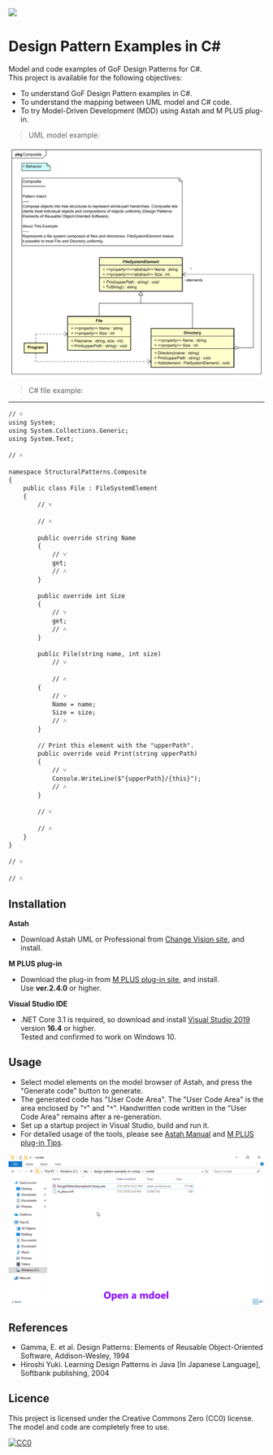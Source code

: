 [<img src="./screenshots/DiagramMap.svg">](https://raw.githubusercontent.com/takaakit/design-pattern-examples-in-csharp/master/screenshots/DiagramMap.svg)

Design Pattern Examples in C#
===

Model and code examples of GoF Design Patterns for C#.  
This project is available for the following objectives:  

* To understand GoF Design Pattern examples in C#.
* To understand the mapping between UML model and C# code.
* To try Model-Driven Development (MDD) using Astah and M PLUS plug-in.

> UML model example:

![](screenshots/CompositePattern.svg "Composite Pattern")

> C# file example:
---
```csharp:File class
// ˅
using System;
using System.Collections.Generic;
using System.Text;

// ˄

namespace StructuralPatterns.Composite
{
    public class File : FileSystemElement
    {
        // ˅

        // ˄

        public override string Name
        {
            // ˅
            get;
            // ˄
        }

        public override int Size
        {
            // ˅
            get;
            // ˄
        }

        public File(string name, int size)
            // ˅
            
            // ˄
        {
            // ˅
            Name = name;
            Size = size;
            // ˄
        }

        // Print this element with the "upperPath".
        public override void Print(string upperPath)
        {
            // ˅
            Console.WriteLine($"{upperPath}/{this}");
            // ˄
        }

        // ˅
        
        // ˄
    }
}

// ˅

// ˄
```

Installation
------------
**Astah**
* Download Astah UML or Professional from [Change Vision site](http://astah.net/download), and install.  

**M PLUS plug-in**
* Download the plug-in from [M PLUS plug-in site](https://sites.google.com/view/m-plus-plugin/download), and install.  
  Use **ver.2.4.0** or higher.

**Visual Studio IDE**
* .NET Core 3.1 is required, so download and install [Visual Studio 2019](https://visualstudio.microsoft.com/vs/) version **16.4** or higher.  
  Tested and confirmed to work on Windows 10.

Usage
-----
* Select model elements on the model browser of Astah, and press the "Generate code" button to generate.  
* The generated code has "User Code Area". The "User Code Area" is the area enclosed by "˅" and "˄". Handwritten code written in the "User Code Area" remains after a re-generation.
* Set up a startup project in Visual Studio, build and run it.
* For detailed usage of the tools, please see [Astah Manual](http://astah.net/manual) and [M PLUS plug-in Tips](https://sites.google.com/view/m-plus-plugin-tips).

![](screenshots/Usage.gif "Usage")

References
----------
* Gamma, E. et al. Design Patterns: Elements of Reusable Object-Oriented Software, Addison-Wesley, 1994
* Hiroshi Yuki. Learning Design Patterns in Java [In Japanese Language], Softbank publishing, 2004

Licence
-------
This project is licensed under the Creative Commons Zero (CC0) license. The model and code are completely free to use.

[![CC0](http://i.creativecommons.org/p/zero/1.0/88x31.png "CC0")](http://creativecommons.org/publicdomain/zero/1.0/deed)
